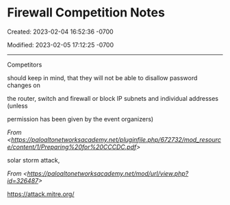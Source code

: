 # Firewall Competition Notes

Created: 2023-02-04 16:52:36 -0700

Modified: 2023-02-05 17:12:25 -0700

---

Competitors

should keep in mind, that they will not be able to disallow password changes on

the router, switch and firewall or block IP subnets and individual addresses (unless

permission has been given by the event organizers)



*From <<https://paloaltonetworksacademy.net/pluginfile.php/672732/mod_resource/content/1/Preparing%20for%20CCCDC.pdf>>*





solar storm attack,



*From <<https://paloaltonetworksacademy.net/mod/url/view.php?id=326487>>*



<https://attack.mitre.org/>
